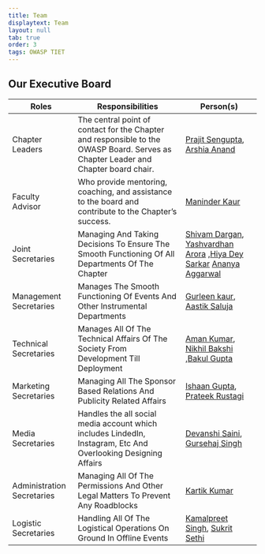 ```yaml
---
title: Team
displaytext: Team
layout: null
tab: true
order: 3
tags: OWASP TIET
---
```


## Our Executive Board

| Roles | Responsibilities | Person(s) |
| --- | --- | --- |
| Chapter Leaders | The central point of contact for the Chapter and responsible to the OWASP Board. Serves as Chapter Leader and Chapter board chair. | [Prajit Sengupta](mailto:prajit.sengupta@owasp.org), [Arshia Anand](mailto:arshia.anand@owasp.org)|
| Faculty Advisor | Who provide mentoring, coaching, and assistance to the board and contribute to the Chapter’s success. | [Maninder Kaur](mailto:maninder.kaur@owasp.org) |
| Joint Secretaries | Managing And Taking Decisions To Ensure The Smooth Functioning Of All Departments Of The Chapter | [Shivam Dargan](https://shivamdargan.gatsbyjs.io/), [Yashvardhan Arora](https://yashvardhan.servatom.com/) ,[Hiya Dey Sarkar](mailto:hsarkar_be20@thapar.edu) [Ananya Aggarwal](mailto:aagarwal3_be20@thapar.edu) |
| Management Secretaries | Manages The Smooth Functioning Of Events And Other Instrumental Departments | [Gurleen kaur](mailto:gkaur1_be20@thapar.edu), [Aastik Saluja](mailto:asaluja_be20@thapar.edu) |
| Technical Secretaries | Manages All Of The Technical Affairs Of The Society From Development Till Deployment |[Aman Kumar](mailto:akumar13_be20@thapar.edu), [Nikhil Bakshi](mailto:nbakshi_be20@thapar.edu) ,[Bakul Gupta](mailto:bgupta1_be20@thapar.edu)|
| Marketing Secretaries | Managing All The Sponsor Based Relations And Publicity Related Affairs | [Ishaan Gupta](mailto:igupta1_be20@thapar.edu),[ Prateek Rustagi](mailto:prustagi_be20@thapar.edu)|
| Media Secretaries | Handles the all social media account which includes LindedIn, Instagram, Etc And Overlooking Designing Affairs  | [Devanshi Saini](mailto:dsaini_be20@thapar.edu), [Gursehaj Singh](mailto:gsingh11_be20@thapar.edu) |
| Administration Secretaries | Managing All Of The Permissions And Other Legal Matters To Prevent Any Roadblocks |[Kartik Kumar](mailto:kkumar1_be20@thapar.edu) |
| Logistic Secretaries | Handling All Of The Logistical Operations On Ground In Offline Events | [Kamalpreet Singh](mailto:ksingh7_be20@thapar.edu), [Sukrit Sethi](mailto:ssethi2_be20@thapar.edu) |

